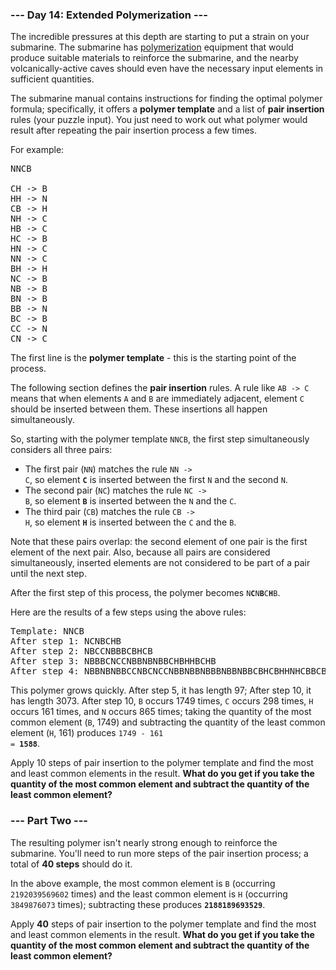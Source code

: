 ### --- Day 14: Extended Polymerization ---

The incredible pressures at this depth are starting to put a strain on your submarine. The submarine
has [polymerization](https://en.wikipedia.org/wiki/Polymerization) equipment that would produce
suitable materials to reinforce the submarine, and the nearby volcanically-active caves should even
have the necessary input elements in sufficient quantities.

The submarine manual contains instructions for finding the optimal polymer formula; specifically, it
offers a <b>polymer template</b> and a list of <b>pair insertion</b> rules (your puzzle input). You
just need to work out what polymer would result after repeating the pair insertion process a few
times.

For example:

<pre>
NNCB

CH -&gt; B
HH -&gt; N
CB -&gt; H
NH -&gt; C
HB -&gt; C
HC -&gt; B
HN -&gt; C
NN -&gt; C
BH -&gt; H
NC -&gt; B
NB -&gt; B
BN -&gt; B
BB -&gt; N
BC -&gt; B
CC -&gt; N
CN -&gt; C
</pre>

The first line is the <b>polymer template</b> - this is the starting point of the process.

The following section defines the <b>pair insertion</b> rules. A rule like <code>AB -&gt; C</code>
means that when elements <code>A</code> and <code>B</code> are immediately adjacent, element
<code>C</code> should be inserted between them. These insertions all happen simultaneously.

So, starting with the polymer template <code>NNCB</code>, the first step simultaneously considers
all three pairs:

- The first pair (<code>NN</code>) matches the rule <code>NN -&gt; C</code>, so element
  <b><code>C</code></b> is inserted between the first <code>N</code> and the second <code>N</code>.
- The second pair (<code>NC</code>) matches the rule <code>NC -&gt; B</code>, so element
  <b><code>B</code></b> is inserted between the <code>N</code> and the <code>C</code>.
- The third pair (<code>CB</code>) matches the rule <code>CB -&gt; H</code>, so element
  <b><code>H</code></b> is inserted between the <code>C</code> and the <code>B</code>.

Note that these pairs overlap: the second element of one pair is the first element of the next pair.
Also, because all pairs are considered simultaneously, inserted elements are not considered to be
part of a pair until the next step.

After the first step of this process, the polymer becomes <code>N<b>C</b>N<b>B</b>C<b>H</b>B</code>.

Here are the results of a few steps using the above rules:

<pre>
Template: NNCB
After step 1: NCNBCHB
After step 2: NBCCNBBBCBHCB
After step 3: NBBBCNCCNBBNBNBBCHBHHBCHB
After step 4: NBBNBNBBCCNBCNCCNBBNBBNBBBNBBNBBCBHCBHHNHCBBCBHCB
</pre>

This polymer grows quickly. After step 5, it has length 97; After step 10, it has length 3073. After
step 10, <code>B</code> occurs 1749 times, <code>C</code> occurs 298 times, <code>H</code> occurs
161 times, and <code>N</code> occurs 865 times; taking the quantity of the most common element
(<code>B</code>, 1749) and subtracting the quantity of the least common element (<code>H</code>,
161) produces <code>1749 - 161 = <b>1588</b></code>.

Apply 10 steps of pair insertion to the polymer template and find the most and least common elements
in the result. <b>What do you get if you take the quantity of the most common element and subtract
the quantity of the least common element?</b>

### --- Part Two ---

The resulting polymer isn't nearly strong enough to reinforce the submarine. You'll need to run more
steps of the pair insertion process; a total of <b>40 steps</b> should do it.

In the above example, the most common element is <code>B</code> (occurring
<code>2192039569602</code> times) and the least common element is <code>H</code> (occurring
<code>3849876073</code> times); subtracting these produces <b><code>2188189693529</code></b>.

Apply <b>40</b> steps of pair insertion to the polymer template and find the most and least common
elements in the result. <b>What do you get if you take the quantity of the most common element and
subtract the quantity of the least common element?</b>
